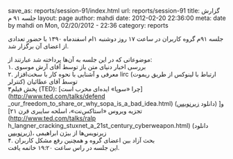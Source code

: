 save_as: reports/session-91/index.html
url: reports/session-91
title: گزارش جلسه ۹۱ م
layout: page
author: mahdi
date: 2012-02-20 22:36:00
meta: date by mahdi on Mon, 02/20/2012 - 22:36
category: reports

جلسه ۹۱م گروه کاربران در ساعت ۱۷ روز دوشنبه ۱‌ام اسفندماه ۱۳۹۰ با حضور تعدادی
از اعضای آن برگزار شد.  


<!--more-->



موضوعاتی که در این جلسه به آن‌ها پرداخته شد عبارتند از:  
۱. بررسی اخبار دنیای متن باز توسط آقای آرش موسوی  
۲. معرفی و آشنایی با نحوه کار با سخت‌افزار lirc (ارتباط با لینوکس از طریق
ریموت کنترلر) توسط آقای عطائیان  
۳پخش فیلم (TED): [چرا «سوپا» ایده‌ای مخرب است](http://www.ted.com/talks/defend
_our_freedom_to_share_or_why_sopa_is_a_bad_idea.html) (دانلود
[زیرنویس](http://s000.tinyupload.com/index.php?file_id=25856182827079194329))
و[ تجزیه ویروس «استاکس‌نت»، اسلحه سایبری قرن ۲۱](http://www.ted.com/talks/ralp
h_langner_cracking_stuxnet_a_21st_century_cyberweapon.html) (دانلود
[زیرنویس](http://s000.tinyupload.com/index.php?file_id=79417746894112542721))،
زیرنویس‌ها از بیژن ابراهیمی  
۴. بحث آزاد بین اعضای گروه و همچنین رفع مشکل کاربران  
این جلسه در راس ساعت ۱۹:۲۰ خاتمه یافت.

